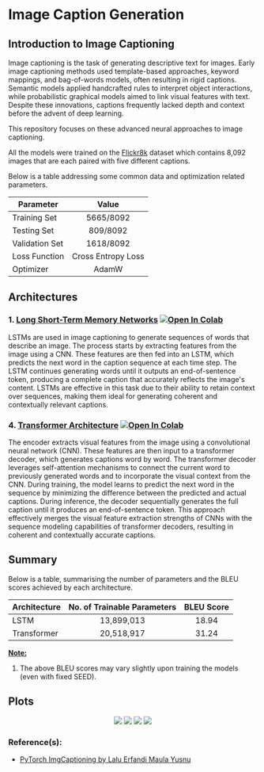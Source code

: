 # Image Caption Generation

## Introduction to Image Captioning

Image captioning is the task of generating descriptive text for images. Early image captioning methods used template-based approaches, keyword mappings, and bag-of-words models, often resulting in rigid captions. Semantic models applied handcrafted rules to interpret object interactions, while probabilistic graphical models aimed to link visual features with text. Despite these innovations, captions frequently lacked depth and context before the advent of deep learning.

This repository focuses on these advanced neural approaches to image captioning.

All the models were trained on the [Flickr8k](https://www.kaggle.com/datasets/adityajn105/flickr8k) dataset which contains 8,092 images that are each paired with five different captions.

Below is a table addressing some common data and optimization related parameters.

| Parameter      |       Value        |
| -------------- |:------------------:|
| Training Set   |    5665/8092     |
| Testing Set    |     809/8092     |
| Validation Set |     1618/8092     |
| Loss Function  | Cross Entropy Loss |
| Optimizer      |       AdamW        |

## Architectures

### 1. [Long Short-Term Memory Networks](https://github.com/Aiden-Ross-Dsouza/Natural-Language-Processing-IvLabs/blob/6857632075b374c98dec4e33e0c7a45e513f200d/image_caption_generation/notebooks/Image_Captioning_LSTM.ipynb) [![Open In Colab](https://colab.research.google.com/assets/colab-badge.svg)](https://colab.research.google.com/drive/1wpc36DjWBB_aHNZtCVU7BnloP-lCf962?usp=sharing)
LSTMs are used in image captioning to generate sequences of words that describe an image. The process starts by extracting features from the image using a CNN. These features are then fed into an LSTM, which predicts the next word in the caption sequence at each time step. The LSTM continues generating words until it outputs an end-of-sentence token, producing a complete caption that accurately reflects the image's content. LSTMs are effective in this task due to their ability to retain context over sequences, making them ideal for generating coherent and contextually relevant captions.

### 4. [Transformer Architecture](https://github.com/Aiden-Ross-Dsouza/Natural-Language-Processing-IvLabs/blob/6857632075b374c98dec4e33e0c7a45e513f200d/image_caption_generation/notebooks/Image_Captioning_using_transformers.ipynb) [![Open In Colab](https://colab.research.google.com/assets/colab-badge.svg)](https://colab.research.google.com/drive/1e7z1hDSe0fYEZDwqeMjDoB1e9zZTDU_q?usp=sharing)
The encoder extracts visual features from the image using a convolutional neural network (CNN). These features are then input to a transformer decoder, which generates captions word by word. The transformer decoder leverages self-attention mechanisms to connect the current word to previously generated words and to incorporate the visual context from the CNN. During training, the model learns to predict the next word in the sequence by minimizing the difference between the predicted and actual captions. During inference, the decoder sequentially generates the full caption until it produces an end-of-sentence token. This approach effectively merges the visual feature extraction strengths of CNNs with the sequence modeling capabilities of transformer decoders, resulting in coherent and contextually accurate captions.

## Summary
Below is a table, summarising the number of parameters and the BLEU scores achieved by each architecture.

| Architecture                        | No. of Trainable Parameters | BLEU Score |
| ----------------------------------- |:---------------------------:|:----------:|
| LSTM                                |         13,899,013          |   18.94    |
| Transformer                         |         20,518,917          |   31.24    |

<ins>**Note:**</ins>
1. The above BLEU scores may vary slightly upon training the models (even with fixed SEED).

## Plots
<p align="center">
  <img src = "https://github.com/IvLabs/Natural-Language-Processing/blob/master/neural_machine_translation/plots/Seq2Seq.jpeg?raw=true"/>
  <img src = "https://github.com/IvLabs/Natural-Language-Processing/blob/master/neural_machine_translation/plots/Seq2Seq_with_Attention.jpeg?raw=true"/> 
  <img src = "https://github.com/IvLabs/Natural-Language-Processing/blob/master/neural_machine_translation/plots/Conv_Seq2Seq.jpeg?raw=true"/>
  <img src = "https://github.com/IvLabs/Natural-Language-Processing/blob/master/neural_machine_translation/plots/Transformer.jpeg?raw=true"/>
</p>

### Reference(s):
* [PyTorch ImgCaptioning by Lalu Erfandi Maula Yusnu](https://github.com/nunenuh/imgcap.pytorch/blob/main/icap/data.py)
